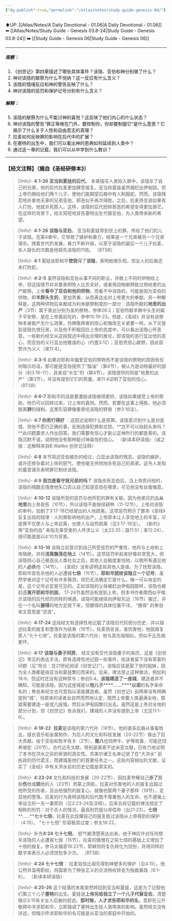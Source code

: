 ```yaml
---
{"dg-publish":true,"permalink":"/atlas/notes/study-guide-genesis-04/"}
---
```


⬆️UP: [[Atlas/Notes/A Daily Devotional - 01.06\|A Daily Devotional - 01.06]]
⬅️ [[Atlas/Notes/Study Guide - Genesis 03.8-24\|Study Guide - Genesis 03.8-24]]
➡️ [[Study Guide - Genesis 06\|Study Guide - Genesis 06]]

---
##### 观察：
1. 《创世记》第四章描述了哪些具体事件？该隐、亚伯和神分别做了什么？
2. 神对该隐的献祭为什么不悦纳？这一反应有什么含义？
3. 该隐的情绪反应和神的警告反映了什么？
4. 神对该隐的惩罚和保护记号分别有什么含义？

##### 解释：
5. 该隐的献祭为什么不能讨神的喜悦？这反映了他们内心的什么状态？
6. 神对该隐的警告“罪正等候在门外，要控制你，你却要制服它”是什么意思？它揭示了什么关于人性和自由意志的真理？
7. 拉麦如何反映罪的影响在后代中的扩展？
8. 在塞特的出生中，我们可以看出神的恩典如何延续到人类中？
9. 通过这一章的记载，我们可以从中学到什么教训？

---
### 【经文注释】（摘自《圣经研修本》）

> [!info]- **4:1-26** **亚当和夏娃的后代**。
> 本章描写人类陷入罪中，该隐杀了自己的兄弟，他的后代拉麦更加肆意报复。亚当和夏娃虽然被赶出伊甸园，但上帝仍赐给他们两个儿子，使他们能期望后裔中有人制服蛇。然而，该隐残忍地杀害他无辜的兄弟亚伯，邪恶似乎再次得胜。之后，拉麦扬言说如果有人打他，他就杀死那人。这样，该隐的后代扭转邪恶的希望变得更加渺茫。在这样的背景下，经文简短地宣告塞特出生代替亚伯，为人类带来新的希望。

> [!info]- **4:1-26 该隐与亚伯**。
> 亚当和夏娃带到世上的罪，传给了他们的儿子该隐。在第4章中，它导致了嫉妒和暴力，结果是一个兄弟被另一个兄弟谋杀。随着世代的发展，暴力不断升级，以至于该隐的最后一个儿子拉麦，杀人报仇的次数是他祖先该隐的11倍。 （BTSB）

> [!info]- **4:1**
> 夏娃说耶和华**使我**得了**该隐**，表明她很乐观，但女人的后裔还未打败蛇。

> [!info]- **4:2-5**
> 虽然该隐和亚伯从事不同的职业，并献上不同的供物给上帝，但这段情节并非要表明牧人比农夫好，或者用动物献祭胜过用地里的出产献祭。上帝**看中了亚伯和他的供物**，而看不中该隐的，可能是因为亚伯的供物，即**羊群头生的**，更加贵重，从而表达出对上帝更大的奉献。另一种解释是，这两种供物后来都成为利未献祭制度的一部分：该隐所献的**地里的出产**（3节）属于表达分别为圣的祭物，参申26:2；亚伯所献羊群中头生的属于平安祭，是在上帝面前吃的，参申15:19-23。但是，《圣经》并没有说祭物本身能产生什么效果，仿佛敬拜者的信心和悔改无关紧要一样。从下文提到该隐仇恨兄弟，以及他不积极回应上帝的态度中，可以看出该隐心怀恶意。一些新约经文从这段叙述中得出合理的推论，即该隐的恶行显出他的恶心，而亚伯的义行显出他敬虔的心（约壹3:12）；亚伯凭信心献祭，因此获赞许为义人（来11:4）。

> [!info]- **4:3-5**
> 如果对耶和华偏爱亚伯的祭物而不是该隐的祭物的原因有任何暗示的话，那可能是亚伯提供了“脂油”（第4节），被认为是动物最好的部分（利3:16-17），且来自“头生”的（第4节）。该隐提供的则是”地里的出产”（第3节），并没有提到它们的质量。来11:4证明了亚伯的信心。 （BTSB）

> [!info]- **4:6-7**
> 耶和华的话是要激励该隐做得更好。该隐如果接受上帝的帮助，他仍可以回转过来，讨上帝的喜悦。然而，若要在这事上得胜，他必须脱离**罪**的辖制，这里形容罪像要吞吃该隐的野兽（参3:16注）。

> [!info]- **4:7 你若行得好**
> ：这叙述说明什么是原罪。该隐意识到什么是对是错，但他不愿行正确的事，反倒选择犯罪和忿怒。**岂不可以抬起头来吗？**此问题要求人作出回答。我们需要有信心才能认定神所行的都是善的。该隐沉默不语，说明他没有那种能讨神喜悦的信心。 （新译本研读版）（诚之按：这解释来自B.Waltke 创世记注释）

> [!info]- **4:8**
> 本节简述亚伯被杀的经过，凸显出该隐的残忍。该隐的嫉妒，或许还掺杂着对上帝的怒气，使他毫无怜悯地杀死自己的弟弟。这令人发指的蓄意谋杀表明罪已制伏该隐。

> [!info]- **4:9** 
> **我岂是看守我兄弟的吗？** 该隐杀死亚伯后，当上帝质问他时，该隐的残酷无情使他矢口否认自己知道亚伯在哪里，可见他没有丝毫悔意。

> [!info]- **4:10-12**
> 该隐所受的惩罚与他所犯的罪有关联。因为他弟兄的血**从地里**向上帝哀告（10节），所以该隐不能继续耕种（11-12节）。上帝对该隐的审判，加剧了3:17-18已经提出的人地疏离。这项惩罚预示了整本《圣经》反复出现的规律：人的罪影响地的出产。上帝原本让人享受地土的丰富，可是罪不仅使人与上帝远离，也使人与自然疏离（见3:17-19注）。 《新约》用“亚伯的血” 来指无辜受害的人呼求公义（太23:35；路11:51；来12:24），很可能就是以4:10为背景。

> [!info]- **4:13-16**
> 该隐立刻意识到自己所受惩罚的严重性，他将与土地和上帝隔绝，并将**流离飘荡在地上**（14节）。这项惩罚听起来好像非常宽大，但该隐担心自己被逐出人类社会之后，其他人会极度害怕他，以致所有遇见他的人**必杀**他（14节）。 《圣经》没有说明这些其他人是谁。为了抚慰该隐，耶和华宣告杀他的人必遭报**七倍**（15节）。**耶和华就给该隐立一个记号**，虽然学者对这个记号有许多猜测，但仍无法确定它是什么，唯一可以肯定的是，这个记号必定是可见的。正如该隐的父母被赶出伊甸园那样，该隐也被赶逐**离开耶和华的面**。 17-24节虽然没有提到上帝，但本书作者摩西似乎暗示该隐的后代经历同样的境遇。该隐可能继续向伊甸东边（16节）搬迁，并在一个名叫**挪得**的地方定居下来，但挪得的具体位置不详。 “挪得” 的希伯来文意思是“流浪”。

> [!info]- **4:17-24**
> 这段经文有选择性地记载了该隐后代的部分历史，并以描述拉麦的报复和堕落作为结束（19节）。拉麦扬言说，谁伤害他，他就报复那人“七十七倍”。拉麦是该隐的第六代孙，他与其先祖相似，但似乎比先祖更坏。

> [!info]- **4:17** **该隐与妻子同房**，
> 经文没有交代该隐妻子的来历，这是《创世记》常见的表达手法，即有选择性地记叙一些事件，给读者留下没有答案的问题（见“导论：在21世纪阅读《创世记》”）。该隐应该是娶了他的姐妹，因为全人类都是由亚当和夏娃繁衍而来的。后来，律法禁止这种做法，例如利18:9，但这时还没有这种禁令；参创5:4。**该隐建造了一座城**，建造者并不确知，可能是该隐，因为这座城是以**他儿子****……****以诺**的名字来命名的；希伯来经文也可意指以诺是建造者。虽然《创世记》前两章没有明确提到“城”，但原来的读者会自然而然地认定，既然上帝要人类遍满全地，那就需要建造一座或几座城，然后从伊甸园繁衍出去。虽然这是上帝对全地的部分计划，但《创世记》告诉我们，建城的人并没有提到上帝（尤见11:1-9）。

> [!info]- **4:18-22** 
> **拉麦**是该隐的第六代孙（18节）。他的直系后裔从事畜牧业，擅长音乐和金属制作，为后人的文化和科技发展（20-22节）做出了巨大贡献。由于亚伯和牧羊有关（2节），**雅八**也饲养牛、驴等牲畜，可能还饲养骆驼（20节）。古代近东文献，特别是美索不达米亚文献，已有力地证明了本书在洪水之前的家谱的真实性。苏美尔诸王名单记录了在“大洪水” 前执政的历代君王，而建城是他们的首要任务之一。这些内容相似的文献，证实了《圣经》中有关洪水前的历史记载是真实的。

> [!info]- **4:23-24**
> 文化和科技的发展（20-22节），因拉麦夸耀自己**杀了**那些**伤**他或**损**他的人（23节）而蒙上阴影。拉麦对伤害他的人的报复远超过他所受的伤害，显出他强烈的报复心，就像他娶两个妻子那样（19节），足显他的堕落。拉麦的行为表明该隐的后代既不尊重他人的生命，也不遵循上帝设立的一夫一妻原则（见2:23-24及注释）。后来五经记载的律法规定了相称的刑罚：对于杀人的情况，最高刑罚是以命偿命（出21:23）。**七倍****……****七十七倍**，拉麦在此炫耀自己的报复胜过该隐从上帝得到的保护（4:15）。 “七十七倍” 形容极其过度；参太18:22。

> [!info]- 补充**4:24 七十七倍**。
> 怒气被清楚表达出来。由于神应许对任何想杀该隐的人必遭报七倍（15节），拉麦的傲慢在之前七倍的基础上又增加了十倍的报复。参马太福音18:22节，耶稣则将复仇转化为饶恕，并用同样的数字来表示人必须饶恕多少次。 （BTSB）

> [!info]- **4:24 七十七倍**：
> 拉麦自信比祖先得到神更多的保护（见4:15）。他公然并滥用职权，将国家为了伸张正义的合法特权转变为独裁暴政（6:1-6）。 （新译本研读版）

> [!info]- **4:25-26**
> 这个段落的末尾突然转回到亚当和夏娃，这是为了记叙他们第三个儿子**塞特**的出生。夏娃说**上帝另给我立了一个儿子代替亚伯**，清楚暗示3:15有关女人后裔的叙述。**那时候，人才求告耶和华的名**，意即在公开敬拜中寻求耶和华，立即强调了塞特出生给人类带来的影响。虽然经文没有详述，但暗示呼求耶和华的名可能是从亚当的家庭中开始的。